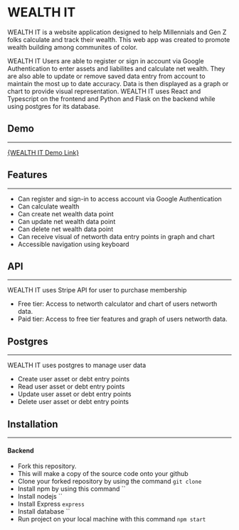 # WEALTH IT 

WEALTH IT is a website application designed to help Millennials and Gen Z folks calculate and track their wealth. This web app was created to promote wealth building among communites of color.  

WEALTH IT Users are able to register or sign in account via Google Authentication to enter assets and liabilites and calculate net wealth. They are also able to update or remove saved data entry from account to maintain the most up to date accuracy. Data is then displayed as a graph or chart to provide visual representation. WEALTH IT uses React and Typescript on the frontend and Python and Flask on the backend while using postgres for its database.

## Demo
***
[{WEALTH IT Demo Link}](https://www.loom.com/share/e364226cb1d64206ba988a5233a4691a)

## Features
***
* Can register and sign-in to access account via Google Authentication
* Can calculate wealth
* Can create net wealth data point 
* Can update net wealth data point 
* Can delete net wealth data point 
* Can receive visual of networth data entry points in graph and chart 
* Accessible navigation using keyboard

## API
***

WEALTH IT uses Stripe API for user to purchase membership
* Free tier: Access to networth calculator and chart of users networth data.
* Paid tier: Access to free tier features and graph of users networth data. 

## Postgres
***

WEALTH IT uses postgres to manage user data
* Create user asset or debt entry points
* Read user asset or debt entry points
* Update user asset or debt entry points
* Delete user asset or debt entry points

## Installation
***
#### Backend
* Fork this repository. 
* This will make a copy of the source code onto your github
* Clone your forked repository by using the command 
```git clone```
* Install npm by using this command
  ``
* Install nodejs
  ``
* Install Express
  `express`
* Install database
  ``
* Run project on your local machine with this command
  `npm start`
